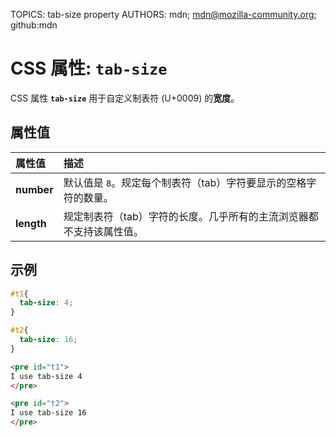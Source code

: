 TOPICS: tab-size property
AUTHORS: mdn; mdn@mozilla-community.org; github:mdn

# CSS 属性: `tab-size`

CSS 属性 **`tab-size`** 用于自定义制表符 (U+0009) 的**宽度**。

## 属性值

| 属性值 | 描述 |
| :--- | :--- |
| **number** | 默认值是 `8`。规定每个制表符（tab）字符要显示的空格字符的数量。 |
| **length** | 规定制表符（tab）字符的长度。几乎所有的主流浏览器都不支持该属性值。 |

## 示例

```css
#t1{
  tab-size: 4;
}

#t2{
  tab-size: 16;
}
```

```html
<pre id="t1">
I use tab-size 4
</pre>

<pre id="t2">
I use tab-size 16
</pre>
```
